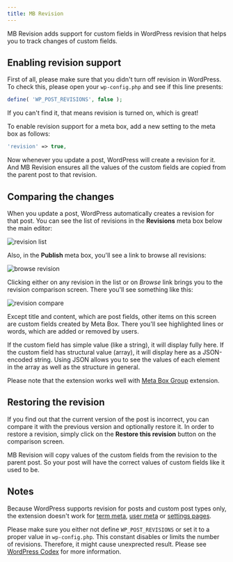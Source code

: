 ```yaml
---
title: MB Revision
---
```


MB Revision adds support for custom fields in WordPress revision that helps you to track changes of custom fields.

## Enabling revision support

First of all, please make sure that you didn't turn off revision in WordPress. To check this, please open your `wp-config.php` and see if this line presents:

```php
define( 'WP_POST_REVISIONS', false );
```

If you can't find it, that means revision is turned on, which is great!

To enable revision support for a meta box, add a new setting to the meta box as follows:

```php
'revision' => true,
```

Now whenever you update a post, WordPress will create a revision for it. And MB Revision ensures all the values of the custom fields are copied from the parent post to that revision.

## Comparing the changes

When you update a post, WordPress automatically creates a revision for that post. You can see the list of revisions in the **Revisions** meta box below the main editor:

![revision list](https://i.imgur.com/rThtMe0.png)

Also, in the **Publish** meta box, you'll see a link to browse all revisions:

![browse revision](https://i.imgur.com/RqXRfhG.png)

Clicking either on any revision in the list or on *Browse* link brings you to the revision comparison screen. There you'll see something like this:

![revision compare](https://i.imgur.com/oObKhaE.png)

Except title and content, which are post fields, other items on this screen are custom fields created by Meta Box. There you'll see highlighted lines or words, which are added or removed by users.

If the custom field has simple value (like a string), it will display fully here. If the custom field has structural value (array), it will display here as a JSON-encoded string. Using JSON allows you to see the values of each element in the array as well as the structure in general.

Please note that the extension works well with [Meta Box Group](https://metabox.io/plugins/meta-box-group/) extension.

## Restoring the revision

If you find out that the current version of the post is incorrect, you can compare it with the previous version and optionally restore it. In order to restore a revision, simply click on the **Restore this revision** button on the comparison screen.

MB Revision will copy values of the custom fields from the revision to the parent post. So your post will have the correct values of custom fields like it used to be.

## Notes

Because WordPress supports revision for posts and custom post types only, the extension doesn't work for [term meta](https://metabox.io/plugins/mb-term-meta/), [user meta](https://metabox.io/plugins/mb-user-meta/) or [settings pages](https://metabox.io/plugins/mb-settings-page/).

Please make sure you either not define `WP_POST_REVISIONS` or set it to a proper value in `wp-config.php`. This constant disables or limits the number of revisions. Therefore, it might cause unexprected result. Please see [WordPress Codex](https://codex.wordpress.org/Revisions#Revision_Options) for more information.
